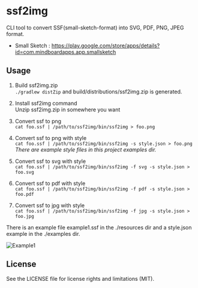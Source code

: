 
# ssf2img

CLI tool to convert SSF(small-sketch-format) into SVG, PDF, PNG, JPEG format.

* Small Sketch : https://play.google.com/store/apps/details?id=com.mindboardapps.app.smallsketch


## Usage

1. Build ssf2img.zip  
    `./gradlew distZip` and build/distributions/ssf2img.zip is generated.

2. Install ssf2img command  
    Unzip ssf2img.zip in somewhere you want

3. Convert ssf to png  
    `cat foo.ssf | /path/to/ssf2img/bin/ssf2img > foo.png`

4. Convert ssf to png with style  
    `cat foo.ssf | /path/to/ssf2img/bin/ssf2img -s style.json > foo.png`  
    _There are example style files in this project examples dir._

5. Convert ssf to svg with style  
    `cat foo.ssf | /path/to/ssf2img/bin/ssf2img -f svg -s style.json > foo.svg`

6. Convert ssf to pdf with style  
    `cat foo.ssf | /path/to/ssf2img/bin/ssf2img -f pdf -s style.json > foo.pdf`

7. Convert ssf to jpg with style  
    `cat foo.ssf | /path/to/ssf2img/bin/ssf2img -f jpg -s style.json > foo.jpg`

There is an example file example1.ssf in the ./resources dir and a style.json example in the ./examples dir.

![Example1](https://github.com/mindboard/ssf2img/blob/master/resources/example1.svg)


## License

See the LICENSE file for license rights and limitations (MIT).

